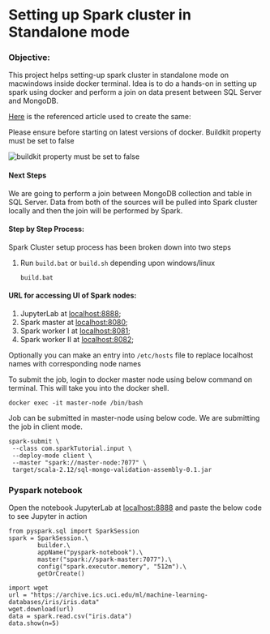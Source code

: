 # Setting up Spark cluster in Standalone mode

### Objective: ###
This project helps setting-up spark cluster in standalone mode on macwindows inside docker terminal. Idea is to do a hands-on in setting up spark using docker and perform a join on data present between SQL Server and MongoDB.

[Here](https://towardsdatascience.com/apache-spark-cluster-on-docker-ft-a-juyterlab-interface-418383c95445) is the referenced article used to create the same: 

Please ensure before starting on latest versions of docker. Buildkit property must be set to false

![buildkit property must be set to false](https://imgur.com/a/vvAzR51)

#### Next Steps
We are going to perform a join between MongoDB collection and table in SQL Server. Data from both of the sources will be pulled into Spark cluster locally and then the join will be performed by Spark.

#### Step by Step Process: ####

Spark Cluster setup process has been broken down into two steps
1. Run `build.bat` or `build.sh` depending upon windows/linux
   ```
   build.bat
   ```

#### URL for accessing UI of Spark nodes: ####
1. JupyterLab at [localhost:8888](http://localhost:8888);
2. Spark master at [localhost:8080](http://localhost:8080);
3. Spark worker I at [localhost:8081](http://localhost:8081);
4. Spark worker II at [localhost:8082](http://localhost:8082);

Optionally you can make an entry into `/etc/hosts` file to replace localhost names with corresponding node names


To submit the job, login to docker master node using below command on terminal. This will take you into the docker shell.
```
docker exec -it master-node /bin/bash
```

Job can be submitted in master-node using below code. We are submitting the job in client mode.
```
spark-submit \
 --class com.sparkTutorial.input \
 --deploy-mode client \
 --master "spark://master-node:7077" \
 target/scala-2.12/sql-mongo-validation-assembly-0.1.jar
 ```

### Pyspark notebook ###
Open the notebook JupyterLab at [localhost:8888](http://localhost:8888) and paste the below code to see Jupyter in action
```
from pyspark.sql import SparkSession
spark = SparkSession.\
        builder.\
        appName("pyspark-notebook").\
        master("spark://spark-master:7077").\
        config("spark.executor.memory", "512m").\
        getOrCreate()

import wget
url = "https://archive.ics.uci.edu/ml/machine-learning-databases/iris/iris.data"
wget.download(url)
data = spark.read.csv("iris.data")
data.show(n=5)
```